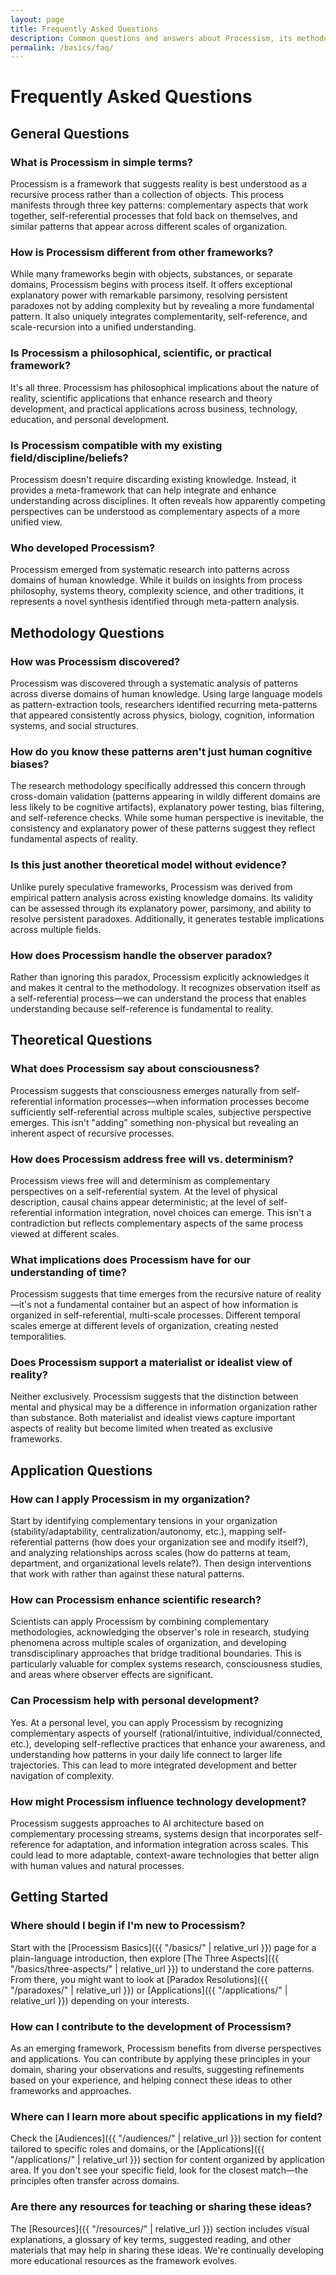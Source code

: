 ```yaml
---
layout: page
title: Frequently Asked Questions
description: Common questions and answers about Processism, its methodology, and applications.
permalink: /basics/faq/
---
```


# Frequently Asked Questions

## General Questions

### What is Processism in simple terms?
Processism is a framework that suggests reality is best understood as a recursive process rather than a collection of objects. This process manifests through three key patterns: complementary aspects that work together, self-referential processes that fold back on themselves, and similar patterns that appear across different scales of organization.

### How is Processism different from other frameworks?
While many frameworks begin with objects, substances, or separate domains, Processism begins with process itself. It offers exceptional explanatory power with remarkable parsimony, resolving persistent paradoxes not by adding complexity but by revealing a more fundamental pattern. It also uniquely integrates complementarity, self-reference, and scale-recursion into a unified understanding.

### Is Processism a philosophical, scientific, or practical framework?
It's all three. Processism has philosophical implications about the nature of reality, scientific applications that enhance research and theory development, and practical applications across business, technology, education, and personal development.

### Is Processism compatible with my existing field/discipline/beliefs?
Processism doesn't require discarding existing knowledge. Instead, it provides a meta-framework that can help integrate and enhance understanding across disciplines. It often reveals how apparently competing perspectives can be understood as complementary aspects of a more unified view.

### Who developed Processism?
Processism emerged from systematic research into patterns across domains of human knowledge. While it builds on insights from process philosophy, systems theory, complexity science, and other traditions, it represents a novel synthesis identified through meta-pattern analysis.

## Methodology Questions

### How was Processism discovered?
Processism was discovered through a systematic analysis of patterns across diverse domains of human knowledge. Using large language models as pattern-extraction tools, researchers identified recurring meta-patterns that appeared consistently across physics, biology, cognition, information systems, and social structures.

### How do you know these patterns aren't just human cognitive biases?
The research methodology specifically addressed this concern through cross-domain validation (patterns appearing in wildly different domains are less likely to be cognitive artifacts), explanatory power testing, bias filtering, and self-reference checks. While some human perspective is inevitable, the consistency and explanatory power of these patterns suggest they reflect fundamental aspects of reality.

### Is this just another theoretical model without evidence?
Unlike purely speculative frameworks, Processism was derived from empirical pattern analysis across existing knowledge domains. Its validity can be assessed through its explanatory power, parsimony, and ability to resolve persistent paradoxes. Additionally, it generates testable implications across multiple fields.

### How does Processism handle the observer paradox?
Rather than ignoring this paradox, Processism explicitly acknowledges it and makes it central to the methodology. It recognizes observation itself as a self-referential process—we can understand the process that enables understanding because self-reference is fundamental to reality.

## Theoretical Questions

### What does Processism say about consciousness?
Processism suggests that consciousness emerges naturally from self-referential information processes—when information processes become sufficiently self-referential across multiple scales, subjective perspective emerges. This isn't "adding" something non-physical but revealing an inherent aspect of recursive processes.

### How does Processism address free will vs. determinism?
Processism views free will and determinism as complementary perspectives on a self-referential system. At the level of physical description, causal chains appear deterministic; at the level of self-referential information integration, novel choices can emerge. This isn't a contradiction but reflects complementary aspects of the same process viewed at different scales.

### What implications does Processism have for our understanding of time?
Processism suggests that time emerges from the recursive nature of reality—it's not a fundamental container but an aspect of how information is organized in self-referential, multi-scale processes. Different temporal scales emerge at different levels of organization, creating nested temporalities.

### Does Processism support a materialist or idealist view of reality?
Neither exclusively. Processism suggests that the distinction between mental and physical may be a difference in information organization rather than substance. Both materialist and idealist views capture important aspects of reality but become limited when treated as exclusive frameworks.

## Application Questions

### How can I apply Processism in my organization?
Start by identifying complementary tensions in your organization (stability/adaptability, centralization/autonomy, etc.), mapping self-referential patterns (how does your organization see and modify itself?), and analyzing relationships across scales (how do patterns at team, department, and organizational levels relate?). Then design interventions that work with rather than against these natural patterns.

### How can Processism enhance scientific research?
Scientists can apply Processism by combining complementary methodologies, acknowledging the observer's role in research, studying phenomena across multiple scales of organization, and developing transdisciplinary approaches that bridge traditional boundaries. This is particularly valuable for complex systems research, consciousness studies, and areas where observer effects are significant.

### Can Processism help with personal development?
Yes. At a personal level, you can apply Processism by recognizing complementary aspects of yourself (rational/intuitive, individual/connected, etc.), developing self-reflective practices that enhance your awareness, and understanding how patterns in your daily life connect to larger life trajectories. This can lead to more integrated development and better navigation of complexity.

### How might Processism influence technology development?
Processism suggests approaches to AI architecture based on complementary processing streams, systems design that incorporates self-reference for adaptation, and information integration across scales. This could lead to more adaptable, context-aware technologies that better align with human values and natural processes.

## Getting Started

### Where should I begin if I'm new to Processism?
Start with the [Processism Basics]({{ "/basics/" | relative_url }}) page for a plain-language introduction, then explore [The Three Aspects]({{ "/basics/three-aspects/" | relative_url }}) to understand the core patterns. From there, you might want to look at [Paradox Resolutions]({{ "/paradoxes/" | relative_url }}) or [Applications]({{ "/applications/" | relative_url }}) depending on your interests.

### How can I contribute to the development of Processism?
As an emerging framework, Processism benefits from diverse perspectives and applications. You can contribute by applying these principles in your domain, sharing your observations and results, suggesting refinements based on your experience, and helping connect these ideas to other frameworks and approaches.

### Where can I learn more about specific applications in my field?
Check the [Audiences]({{ "/audiences/" | relative_url }}) section for content tailored to specific roles and domains, or the [Applications]({{ "/applications/" | relative_url }}) section for content organized by application area. If you don't see your specific field, look for the closest match—the principles often transfer across domains.

### Are there any resources for teaching or sharing these ideas?
The [Resources]({{ "/resources/" | relative_url }}) section includes visual explanations, a glossary of key terms, suggested reading, and other materials that may help in sharing these ideas. We're continually developing more educational resources as the framework evolves.
